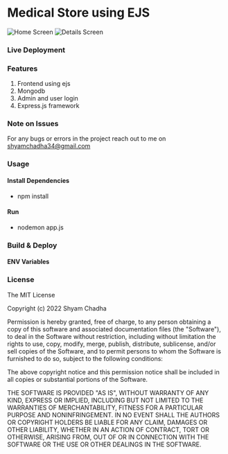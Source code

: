 # Medical Store using EJS

![Home Screen](/screenshots/home.png?raw=true)
![Details Screen](/screenshots/product.png?raw=true)

### Live Deployment



### Features

1. Frontend using ejs
2. Mongodb 
3. Admin and user login
4. Express.js framework 


### Note on Issues

For any bugs or errors in the project reach out to me on shyamchadha34@gmail.com

### Usage

#### Install Dependencies

- npm install

#### Run

- nodemon app.js

### Build & Deploy



#### ENV Variables


### License

The MIT License

Copyright (c) 2022 Shyam Chadha 

Permission is hereby granted, free of charge, to any person obtaining a copy of this software and associated documentation files (the "Software"), to deal in the Software without restriction, including without limitation the rights to use, copy, modify, merge, publish, distribute, sublicense, and/or sell copies of the Software, and to permit persons to whom the Software is furnished to do so, subject to the following conditions:

The above copyright notice and this permission notice shall be included in all copies or substantial portions of the Software.

THE SOFTWARE IS PROVIDED "AS IS", WITHOUT WARRANTY OF ANY KIND, EXPRESS OR IMPLIED, INCLUDING BUT NOT LIMITED TO THE WARRANTIES OF MERCHANTABILITY, FITNESS FOR A PARTICULAR PURPOSE AND NONINFRINGEMENT. IN NO EVENT SHALL THE AUTHORS OR COPYRIGHT HOLDERS BE LIABLE FOR ANY CLAIM, DAMAGES OR OTHER LIABILITY, WHETHER IN AN ACTION OF CONTRACT, TORT OR OTHERWISE, ARISING FROM, OUT OF OR IN CONNECTION WITH THE SOFTWARE OR THE USE OR OTHER DEALINGS IN THE SOFTWARE.
